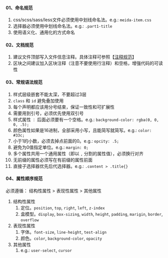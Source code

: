 #### 01、命名规范

1. css/scss/sass/less文件必须使用中划线命名法。e.g.: `meida-item.css`
2. 选择器必须使用中划线命名法。e.g.: `.part1-title`
3. 使用语义化、通用化的方式命名



#### 02、文档规范

1. 建议文件顶部写入文件信息注释。具体注释可参照【[注释规范](/code-guide/comment?id=_04、文件文档注释)】
2. 区块之间建议加入区块注释（注意不要使用行注释）和空格，增强代码的可读性



#### 03、常规语法规范

1. 样式层级嵌套不能太深，不要超过3层
2. `class` 和 `id` 避免叠加使用
3. 每个声明都应该用分号结束，保证一致性和可扩展性
4. 需要用到引号，必须优先使用双引号
5. 样式属性 `：` 后面必须要有一个空格。e.g.: `background-color: rgba(0, 0, 0, .5);`
6. 颜色属性如果是16进制，全部采用小写，且能简写就简写。e.g.: `color: #33c;`
7. 小于1的小数，必须去掉点前面的0。e.g.: `opcity: .5;`
8. 避免为0值指定单位。e.g.: `margin: 0;`
9. 多个属性共用一个通用属性（即以 `,` 分割的属性值），必须换行对齐
10. 无前缀的属性必须写在有前缀的属性前面
11. 直接子选择器优先后代选择器。e.g.: `.content > .title{}`



#### 04、属性顺序规范

必须遵循： 结构性属性 > 表现性属性 > 其他属性

1. 结构性属性
   1. 定位。`position`, `top`, `right`, `left`, `z-index`
   2. 盒模型。`display`, `box-sizing`, `width`, `height`, `padding`, `marigin`, `border`, `overflow`
2. 表现性属性
   1. 字体。`font-size`, `line-height`, `test-align`
   2. 颜色。`color`, `background-color`, `opacity`
3. 其他属性
   1. e.g.: `user-select`, `cursor`